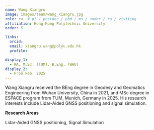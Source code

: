 ```yaml
---
name: Wang Xiangru
image: images/team/wang_xiangru.jpg
role: ra  # pi / postdoc / phd / ms / under / ra / visiting
affiliation: Hong Kong Polytechnic University
order: 5

links:
  orcid: 
  email: xiangru.wang@polyu.edu.hk
  profile: 

display_1: 
  - RA, M.Sc. (TUM), B.Eng. (WHU)
display_2: 
  - From Feb. 2025
---
```


<!--  Add a short self introduction here -->
<!-- Like Research Areas -->

Wang Xiangru received the BEng degree in Geodesy and Geomatics Engineering from Wuhan University, China in 2021, and MSc degree in ESPACE program from TUM, Munich, Germany in 2025.
His research interests include Lidar-Aided GNSS positioning and signal simulation.

**Research Areas**
<!-- GNSS-5G hybrid positioning; GNSS spoofing detection; GNSS interference mitigation; -->
Lidar-Aided GNSS positioning, Signal Simulation

